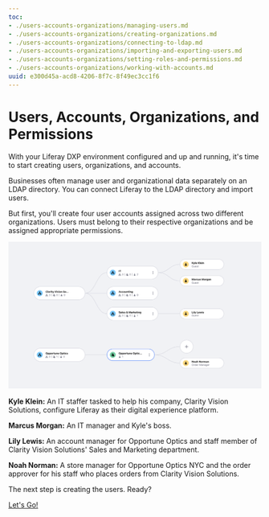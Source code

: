 ```yaml
---
toc:
- ./users-accounts-organizations/managing-users.md
- ./users-accounts-organizations/creating-organizations.md
- ./users-accounts-organizations/connecting-to-ldap.md
- ./users-accounts-organizations/importing-and-exporting-users.md
- ./users-accounts-organizations/setting-roles-and-permissions.md
- ./users-accounts-organizations/working-with-accounts.md
uuid: e300d45a-acd8-4206-8f7c-8f49ec3cc1f6
---
```

# Users, Accounts, Organizations, and Permissions

With your Liferay DXP environment configured and up and running, it's time to start creating users, organizations, and accounts. 

Businesses often manage user and organizational data separately on an LDAP directory. You can connect Liferay to the LDAP directory and import users. 

But first, you'll create four user accounts assigned across two different organizations. Users must belong to their respective organizations and be assigned appropriate permissions.

![The Clarity Vision Solutions organization chart shows the first four users.](./users-accounts-organizations/images/01.png)

**Kyle Klein:** An IT staffer tasked to help his company, Clarity Vision Solutions, configure Liferay as their digital experience platform.

**Marcus Morgan:** An IT manager and Kyle's boss. 

**Lily Lewis:** An account manager for Opportune Optics and staff member of Clarity Vision Solutions' Sales and Marketing department.

**Noah Norman:** A store manager for Opportune Optics NYC and the order approver for his staff who places orders from Clarity Vision Solutions.

The next step is creating the users. Ready? 

[Let's Go!](./users-accounts-organizations/managing-users.md)
